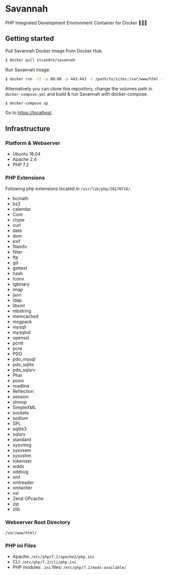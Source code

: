 # Savannah
PHP Integrated Development Environment Container for Docker 🐘🐳🌱

## Getting started

Pull Savannah Docker Image from Docker Hub.

```bash
$ docker pull stcandre/savannah
```

Run Savannah Image.

```bash
$ docker run -it -p 80:80 -p 443:443 -v /path/to/sites:/var/www/html --name phpide stcandre/savannah
```

Alternatively you can clone this repository, change the volumes path in `docker-compose.yml` and build & run Savannah with docker-compose.

```bash
$ docker-compose up
```


Go to <https://localhost>.

## Infrastructure

### Platform & Webserver

- Ubuntu 18.04
- Apache 2.4
- PHP 7.2

### PHP Extensions

Following php extensions located in `/usr/lib/php/20170718/`.

- bcmath
- bz2
- calendar
- Core
- ctype
- curl
- date
- dom
- exif
- fileinfo
- filter
- ftp
- gd
- gettext
- hash
- iconv
- igbinary
- imap
- json
- ldap
- libxml
- mbstring
- memcached
- msgpack
- mysqli
- mysqlnd
- openssl
- pcntl
- pcre
- PDO
- pdo_mysql
- pdo_sqlite
- pdo_sqlsrv
- Phar
- posix
- readline
- Reflection
- session
- shmop
- SimpleXML
- sockets
- sodium
- SPL
- sqlite3
- sqlsrv
- standard
- sysvmsg
- sysvsem
- sysvshm
- tokenizer
- wddx
- xdebug
- xml
- xmlreader
- xmlwriter
- xsl
- Zend OPcache
- zip
- zlib

### Webserver Root Directory

`/var/www/html/`

### PHP ini Files

- Apache: `/etc/php/7.2/apache2/php.ini`
- CLI: `/etc/php/7.2/cli/php.ini`
- PHP modules `.ini` files: `/etc/php/7.2/mods-available/`
